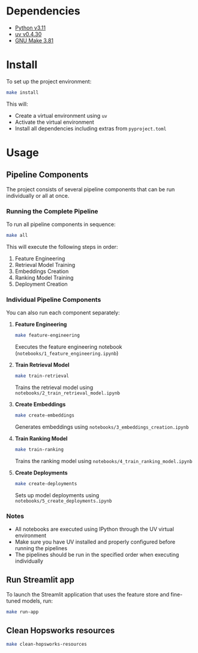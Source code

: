 # Dependencies

- [Python v3.11](https://www.python.org/downloads/)
- [uv v0.4.30](https://github.com/astral-sh/uv)
- [GNU Make 3.81](https://www.gnu.org/software/make/)

# Install

To set up the project environment:

```bash
make install
```

This will:
- Create a virtual environment using `uv`
- Activate the virtual environment
- Install all dependencies including extras from `pyproject.toml`

# Usage

## Pipeline Components

The project consists of several pipeline components that can be run individually or all at once.

### Running the Complete Pipeline

To run all pipeline components in sequence:
```bash
make all
```

This will execute the following steps in order:
1. Feature Engineering
2. Retrieval Model Training
3. Embeddings Creation
4. Ranking Model Training
5. Deployment Creation

### Individual Pipeline Components

You can also run each component separately:

1. **Feature Engineering**
   ```bash
   make feature-engineering
   ```
   Executes the feature engineering notebook (`notebooks/1_feature_engineering.ipynb`)

2. **Train Retrieval Model**
   ```bash
   make train-retrieval
   ```
   Trains the retrieval model using `notebooks/2_train_retrieval_model.ipynb`

3. **Create Embeddings**
   ```bash
   make create-embeddings
   ```
   Generates embeddings using `notebooks/3_embeddings_creation.ipynb`

4. **Train Ranking Model**
   ```bash
   make train-ranking
   ```
   Trains the ranking model using `notebooks/4_train_ranking_model.ipynb`

5. **Create Deployments**
   ```bash
   make create-deployments
   ```
   Sets up model deployments using `notebooks/5_create_deployments.ipynb`

### Notes
- All notebooks are executed using IPython through the UV virtual environment
- Make sure you have UV installed and properly configured before running the pipelines
- The pipelines should be run in the specified order when executing individually

## Run Streamlit app

To launch the Streamlit application that uses the feature store and fine-tuned models, run:

```bash
make run-app
```

## Clean Hopsworks resources

```bash
make clean-hopsworks-resources
```